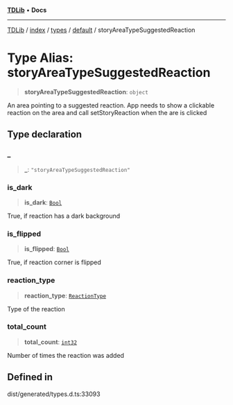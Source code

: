 [**TDLib**](../../../../../../README.md) • **Docs**

***

[TDLib](../../../../../../modules.md) / [index](../../../../../README.md) / [types](../../../README.md) / [default](../README.md) / storyAreaTypeSuggestedReaction

# Type Alias: storyAreaTypeSuggestedReaction

> **storyAreaTypeSuggestedReaction**: `object`

An area pointing to a suggested reaction. App needs to show a clickable reaction on the area and call setStoryReaction when the are is clicked

## Type declaration

### \_

> **\_**: `"storyAreaTypeSuggestedReaction"`

### is\_dark

> **is\_dark**: [`Bool`](Bool.md)

True, if reaction has a dark background

### is\_flipped

> **is\_flipped**: [`Bool`](Bool.md)

True, if reaction corner is flipped

### reaction\_type

> **reaction\_type**: [`ReactionType`](ReactionType.md)

Type of the reaction

### total\_count

> **total\_count**: [`int32`](int32.md)

Number of times the reaction was added

## Defined in

dist/generated/types.d.ts:33093
